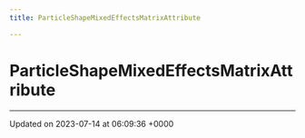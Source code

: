 ```yaml
---
title: ParticleShapeMixedEffectsMatrixAttribute

---
```


# ParticleShapeMixedEffectsMatrixAttribute





-------------------------------

Updated on 2023-07-14 at 06:09:36 +0000